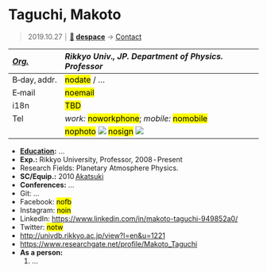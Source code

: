 # Taguchi, Makoto
> 2019.10.27 ┊ **[🚀](../index/index.md) [despace](index.md)** → [Contact](contact.md)

|*[Org.](contact.md)*|*Rikkyo Univ., JP. Department of Physics. Professor*|
|:--|:--|
|B‑day, addr.| <mark>nodate</mark> / … |
|E‑mail| <mark>noemail</mark> |
|i18n| <mark>TBD</mark> |
|Tel| *work:* <mark>noworkphone</mark>; *mobile:* <mark>nomobile</mark> |
|| <mark>nophoto</mark> [![](f/contact//_001_photo_thumb.jpg)](f/contact//_001_photo.jpg) <mark>nosign</mark> [![](f/contact//_001_sign_thumb.jpg)](f/contact//_001_sign.png) |

   - **[Education](edu.md):** …
   - **Exp.:** Rikkyo University, Professor, 2008 ‑ Present
   - Research Fields: Planetary Atmosphere Physics.
   - **SC/Equip.:** 2010 [Akatsuki](akatsuki.md)
   - **Conferences:** …
   - Git: …
   - Facebook: <mark>nofb</mark>
   - Instagram: <mark>noin</mark>
   - LinkedIn: <https://www.linkedin.com/in/makoto-taguchi-949852a0/>
   - Twitter: <mark>notw</mark>
   - <http://univdb.rikkyo.ac.jp/view?l=en&u=1221>
   - <https://www.researchgate.net/profile/Makoto_Taguchi>
   - **As a person:**
      1. …
